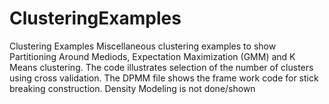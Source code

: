 # ClusteringExamples
Clustering Examples
Miscellaneous clustering examples to show Partitioning Around Mediods, Expectation Maximization (GMM) and K Means
clustering. The code illustrates selection of the number of clusters using cross validation.
The DPMM file shows the frame work code for stick breaking construction. Density Modeling is not done/shown
